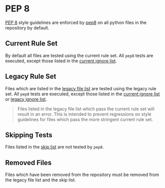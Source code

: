 # PEP 8

[PEP 8](https://www.python.org/dev/peps/pep-0008/) style guidelines are enforced by
[pep8](https://pypi.python.org/pypi/pep8) on all python files in the repository by default.

## Current Rule Set

By default all files are tested using the current rule set.
All `pep8` tests are executed, except those listed in the [current ignore list](current-ignore.txt).

## Legacy Rule Set

Files which are listed in the [legacy file list](legacy-files.txt) are tested using the legacy rule set.
All `pep8` tests are executed, except those listed in the [current ignore list](current-ignore.txt) or
[legacy ignore list](legacy-ignore.txt).

> Files listed in the legacy file list which pass the current rule set will result in an error.
> This is intended to prevent regressions on style guidelines for files which pass the more stringent current rule set.

## Skipping Tests

Files listed in the [skip list](skip.txt) are not tested by `pep8`.

## Removed Files

Files which have been removed from the repository must be removed from the legacy file list and the skip list.
